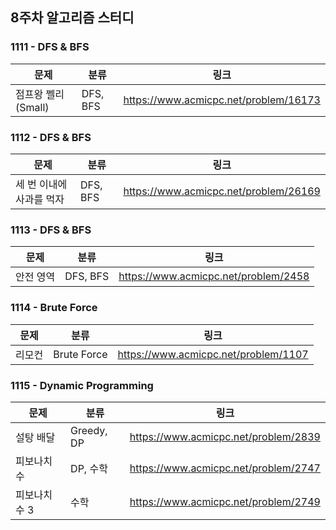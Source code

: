 ## 8주차 알고리즘 스터디  


### 1111 - DFS & BFS 

| 문제             | 분류       | 링크                                    |
|----------------|----------|---------------------------------------|
| 점프왕 쩰리 (Small) | DFS, BFS | https://www.acmicpc.net/problem/16173 |

### 1112 - DFS & BFS 

| 문제             | 분류       | 링크                                    |
|----------------|----------|---------------------------------------|
| 세 번 이내에 사과를 먹자 | DFS, BFS | https://www.acmicpc.net/problem/26169 |

### 1113 - DFS & BFS 

| 문제    | 분류       | 링크                                   |
|-------|----------|--------------------------------------|
| 안전 영역 | DFS, BFS | https://www.acmicpc.net/problem/2458 |


### 1114 - Brute Force

| 문제  | 분류          | 링크                                   |
|-----|-------------|--------------------------------------|
| 리모컨 | Brute Force | https://www.acmicpc.net/problem/1107 |

### 1115 - Dynamic Programming

| 문제       | 분류         | 링크                                   |
|----------|------------|--------------------------------------|
| 설탕 배달    | Greedy, DP | https://www.acmicpc.net/problem/2839 |
| 피보나치 수   | DP, 수학      | https://www.acmicpc.net/problem/2747 |
| 피보나치 수 3 | 수학         | https://www.acmicpc.net/problem/2749 |
